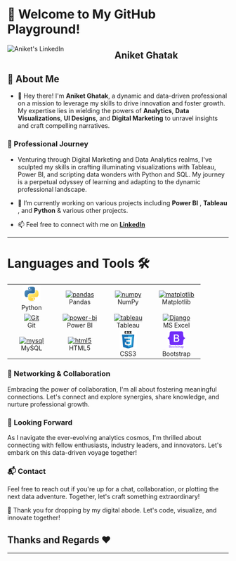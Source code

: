 # 👋 Welcome to My GitHub Playground!

<p align="center">
<a href="https://www.linkedin.com/in/aniketghatak">
    <img align = "left", alt="Aniket's LinkedIn" title="My LinkedIn Followers" src="https://img.shields.io/badge/LinkedIn-4K-blue?color=blue&label=LinkedIn&logo=linkedin&logoColor=white&style=for-the-badge" />
</a>

</p>

<h2 align="center"> Aniket Ghatak</h2>

## 🚀 About Me

- 💬 Hey there! I'm **Aniket Ghatak**, a dynamic and data-driven professional on a mission to leverage my skills to drive innovation and foster growth. My expertise lies in wielding the powers of **Analytics**, **Data Visualizations**, **UI Designs**, and **Digital Marketing** to unravel insights and craft compelling narratives.

### 💼 Professional Journey

- Venturing through Digital Marketing and Data Analytics realms, I've sculpted my skills in crafting illuminating visualizations with Tableau, Power BI, and scripting data wonders with Python and SQL. My journey is a perpetual odyssey of learning and adapting to the dynamic professional landscape.

- 🔭 I’m currently working on various projects including **Power BI** , **Tableau** , and **Python** & various other projects.

- 📫 Feel free to connect with me on **[LinkedIn](https://www.linkedin.com/in/aniketghatak)**

---

# Languages and Tools 🛠

<table align="center">
  <tr>
    <td align="center" width="96">
     <a href="#" target="_blank">
      <img loading="lazy" src="https://raw.githubusercontent.com/devicons/devicon/master/icons/python/python-original.svg" alt="python" width="40" height="40"/>
    </a>
    <br/>Python
   </td>
   <td align="center" width="96">
    <a href="#" target="_blank"> 
     <img loading="lazy" src="https://raw.githubusercontent.com/simple-icons/simple-icons/74c824a960f1f6c8640bc8cb678f1bf4c9e0669f/icons/pandas.svg" alt="pandas" width="40" height="40"/>
    </a>
    <br/> Pandas
   </td>
   <td align="center" width="96">
      <a href="#">
        <img loading="lazy" src="https://www.vectorlogo.zone/logos/numpy/numpy-icon.svg" alt="numpy" width="40" height="40"/>
      </a>
      <br>NumPy
    </td>
   <td align="center" width="96">
      <a href="#">
        <img loading="lazy" src="https://upload.wikimedia.org/wikipedia/commons/thumb/0/01/Created_with_Matplotlib-logo.svg/1024px-Created_with_Matplotlib-logo.svg.png" alt="matplotlib" width="40" height="40"/>
      </a>
      <br>Matplotlib
    </td> 
  </tr>
  <tr> 
     <td align="center" width="96">
      <a href="#" >
        <img src="https://upload.wikimedia.org/wikipedia/commons/thumb/3/3f/Git_icon.svg/1200px-Git_icon.svg.png" width="48" height="48" alt="Git" />
      </a>
      <br>Git
    </td>
 <td align="center" width="96">
      <a href="#">
        <img loading="lazy" src="https://www.vectorlogo.zone/logos/microsoft_powerbi/microsoft_powerbi-icon.svg" alt="power-bi" width="40" height="40"/>
      </a>
      <br>Power BI
 </td> 
 <td align="center" width="96">
      <a href="#">
        <img loading="lazy" src="https://raw.githubusercontent.com/gilbarbara/logos/f4c8e8b933aa80ce83b6d6d387e016bf4cb4e376/logos/tableau-icon.svg" alt="tableau" width="40" height="40"/>
      </a>
      <br>Tableau
</td>
  <td align="center" width="96">
      <a href="#">
        <img src="https://upload.wikimedia.org/wikipedia/commons/3/34/Microsoft_Office_Excel_%282019%E2%80%93present%29.svg" width="48" height="48" alt="Django" />
      </a>
      <br>MS Excel
    </td>
<tr>
<td align="center" width="96">
      <a href="#">
        <img loading="lazy" src="https://www.vectorlogo.zone/logos/mysql/mysql-icon.svg" alt="mysql" width="40" height="40"/>
      </a>
      <br>MySQL
</td>
<td align="center" width="96">
      <a href="#">
        <img loading="lazy" src="https://www.vectorlogo.zone/logos/w3_html5/w3_html5-icon.svg" alt="html5" width="40" height="40"/>
      </a>
      <br>HTML5
</td>
<td align="center" width="96">
      <a href="#" >
        <img loading="lazy" src="https://raw.githubusercontent.com/devicons/devicon/master/icons/css3/css3-original-wordmark.svg" alt="css3" width="40" height="40"/>
      </a>
      <br>CSS3
</td> 
<td align="center" width="96">
      <a href="#">
        <img loading="lazy" src="https://raw.githubusercontent.com/devicons/devicon/master/icons/bootstrap/bootstrap-plain-wordmark.svg" alt="bootstrap" width="40" height="40"/>
      </a>
      <br>Bootstrap
</td>
</tr>
</table>

### 🤝 Networking & Collaboration

Embracing the power of collaboration, I'm all about fostering meaningful connections. Let's connect and explore synergies, share knowledge, and nurture professional growth.

### 🚀 Looking Forward

As I navigate the ever-evolving analytics cosmos, I'm thrilled about connecting with fellow enthusiasts, industry leaders, and innovators. Let's embark on this data-driven voyage together!

### 📬 Contact

Feel free to reach out if you're up for a chat, collaboration, or plotting the next data adventure. Together, let's craft something extraordinary!

🙌 Thank you for dropping by my digital abode. Let's code, visualize, and innovate together!

## **Thanks and Regards ❤**

<hr/>
